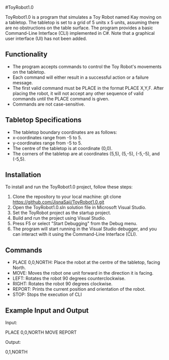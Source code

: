 #ToyRobot1.0

ToyRobot1.0 is a program that simulates a Toy Robot named Kay moving on a tabletop. The tabletop is set to a grid of 5 units x 5 units, assuming there are no obstructions on the table surface. The program provides a basic Command-Line Interface (CLI) implemented in C#. Note that a graphical user interface (UI) has not been added.

## Functionality

* The program accepts commands to control the Toy Robot's movements on the tabletop.
* Each command will either result in a successful action or a failure message.
* The first valid command must be PLACE in the format PLACE X,Y,F. After placing the robot, it will not accept any other sequence of valid commands until the PLACE command is given.
* Commands are not case-sensitive.

## Tabletop Specifications

* The tabletop boundary coordinates are as follows:
* x-coordinates range from -5 to 5.
* y-coordinates range from -5 to 5.
* The centre of the tabletop is at coordinate (0,0).
* The corners of the tabletop are at coordinates (5,5), (5,-5), (-5,-5), and (-5,5).

## Installation

To install and run the ToyRobot1.0 project, follow these steps:

1. Clone the repository to your local machine:
	git clone https://github.com/JisnaSaji/ToyRobot1.0.git
2. Open the ToyRobot1.0.sln solution file in Microsoft Visual Studio.
3. Set the ToyRobot project as the startup project.
4. Build and run the project using Visual Studio.
5. Press F5 or select "Start Debugging" from the Debug menu.
6. The program will start running in the Visual Studio debugger, and you can interact with it using the Command-Line Interface (CLI).

## Commands

* PLACE 0,0,NORTH: Place the robot at the centre of the tabletop, facing North.
* MOVE: Moves the robot one unit forward in the direction it is facing.
* LEFT: Rotates the robot 90 degrees counterclockwise.
* RIGHT: Rotates the robot 90 degrees clockwise.
* REPORT: Prints the current position and orientation of the robot.
* STOP: Stops the execution of CLI

## Example Input and Output

Input:

PLACE 0,0,NORTH
MOVE
REPORT

Output:

0,1,NORTH
